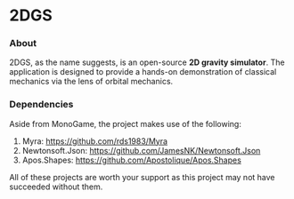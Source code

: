 ﻿# 2DGS
### About
2DGS, as the name suggests, is an open-source **2D gravity simulator**. The application is designed to provide a
hands-on demonstration of classical mechanics via the lens of orbital mechanics.
### Dependencies
Aside from MonoGame, the project makes use of the following:
1. Myra: https://github.com/rds1983/Myra
2. Newtonsoft.Json: https://github.com/JamesNK/Newtonsoft.Json
3. Apos.Shapes: https://github.com/Apostolique/Apos.Shapes

All of these projects are worth your support as this project may not have succeeded without them.